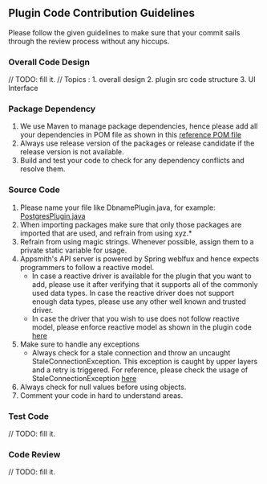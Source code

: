 ## Plugin Code Contribution Guidelines

Please follow the given guidelines to make sure that your commit sails through the review process without any 
hiccups.

### Overall Code Design
// TODO: fill it.
// Topics : 1. overall design 2. plugin src code structure 3. UI Interface

### Package Dependency
1. We use Maven to manage package dependencies, hence please add all your dependencies in POM file as shown in this 
   [reference POM file](https://github.com/appsmithorg/appsmith/blob/release/app/server/appsmith-plugins/postgresPlugin/pom.xml)
2. Always use release version of the packages or release candidate if the release version is not available. 
3. Build and test your code to check for any dependency conflicts and resolve them. 

### Source Code
1. Please name your file like DbnamePlugin.java, for example: [PostgresPlugin.java](https://github.com/appsmithorg/appsmith/blob/release/app/server/appsmith-plugins/postgresPlugin/src/main/java/com/external/plugins/PostgresPlugin.java)
2. When importing packages make sure that only those packages are imported that are used, and refrain from using xyz.*
3. Refrain from using magic strings. Whenever possible, assign them to a private static variable for usage.
4. Appsmith's API server is powered by Spring weblfux and hence expects programmers to follow a reactive model.
   - In case a reactive driver is available for the plugin that you want to add, please use it after verifying
     that it supports all of the commonly used data types. In case the reactive driver does not support enough data types,
     please use any other well known and trusted driver.
   - In case the driver that you wish to use does not follow reactive model, please enforce reactive model as shown 
     in the plugin code [here](https://github.com/appsmithorg/appsmith/blob/release/app/server/appsmith-plugins/postgresPlugin/src/main/java/com/external/plugins/PostgresPlugin.java)
5. Make sure to handle any exceptions
    - Always check for a stale connection and throw an uncaught StaleConnectionException. This exception is caught 
      by upper layers and a retry is triggered. For reference, please check the usage of StaleConnectionException [here](https://github.com/appsmithorg/appsmith/blob/release/app/server/appsmith-plugins/postgresPlugin/src/main/java/com/external/plugins/PostgresPlugin.java)
6. Always check for null values before using objects. 
7. Comment your code in hard to understand areas. 
    

### Test Code 
// TODO: fill it. 

### Code Review
// TODO: fill it.